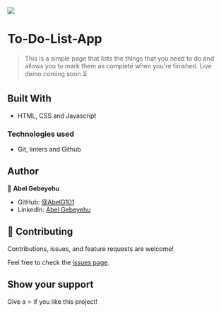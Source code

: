![](https://img.shields.io/badge/Microverse-blueviolet)

# To-Do-List-App

> This is a simple page that lists the things that you need to do and allows you to mark them as complete when you're finished.
> Live demo coming soon ⏳

## Built With

- HTML, CSS and Javascript

### Technologies used 
- Git, linters and Github  

## Author

👤 **Abel Gebeyehu**

- GitHub: [@AbelG101](https://github.com/AbelG101)
- LinkedIn: [Abel Gebeyehu](https://www.linkedin.com/in/abel-gebeyehu-779743183/)


## 🤝 Contributing

Contributions, issues, and feature requests are welcome!

Feel free to check the [issues page](../../issues/).

## Show your support

Give a ⭐️ if you like this project!
